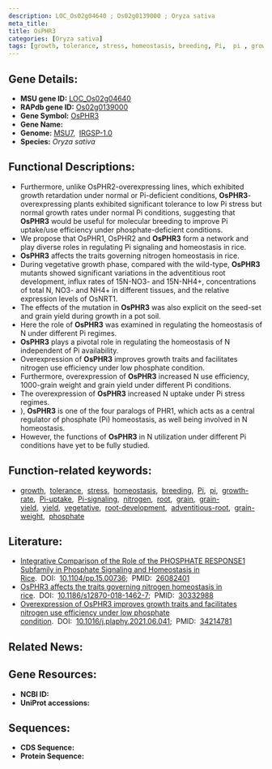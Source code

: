 ```yaml
---
description: LOC_Os02g04640 ; Os02g0139000 ; Oryza sativa
meta_title:
title: OsPHR3
categories: [Oryza sativa]
tags: [growth, tolerance, stress, homeostasis, breeding, Pi,  pi , growth rate, Pi uptake, Pi signaling, nitrogen, root, grain, grain yield, yield, vegetative, root development, adventitious root, grain weight, phosphate]
---
```


## Gene Details:
- **MSU gene ID:** [LOC_Os02g04640](http://rice.uga.edu/cgi-bin/ORF_infopage.cgi?orf=LOC_Os02g04640)  
- **RAPdb gene ID:** [Os02g0139000](https://rapdb.dna.affrc.go.jp/locus/?name=Os02g0139000)  
- **Gene Symbol:** <u>OsPHR3</u>
- **Gene Name:**
- **Genome:**  [MSU7](http://rice.uga.edu/),&nbsp;&nbsp;[IRGSP-1.0](https://rapdb.dna.affrc.go.jp/download/irgsp1.html)
- **Species:** *Oryza sativa*

## Functional Descriptions:
   - Furthermore, unlike OsPHR2-overexpressing lines, which exhibited growth retardation under normal or Pi-deficient conditions, **OsPHR3**-overexpressing plants exhibited significant tolerance to low Pi stress but normal growth rates under normal Pi conditions, suggesting that **OsPHR3** would be useful for molecular breeding to improve Pi uptake/use efficiency under phosphate-deficient conditions.
   - We propose that OsPHR1, OsPHR2 and **OsPHR3** form a network and play diverse roles in regulating Pi signaling and homeostasis in rice.
   - **OsPHR3** affects the traits governing nitrogen homeostasis in rice.
   - During vegetative growth phase, compared with the wild-type, **OsPHR3** mutants showed significant variations in the adventitious root development, influx rates of 15N-NO3- and 15N-NH4+, concentrations of total N, NO3- and NH4+ in different tissues, and the relative expression levels of OsNRT1.
   - The effects of the mutation in **OsPHR3** was also explicit on the seed-set and grain yield during growth in a pot soil.
   - Here the role of **OsPHR3** was examined in regulating the homeostasis of N under different Pi regimes.
   - **OsPHR3** plays a pivotal role in regulating the homeostasis of N independent of Pi availability.
   - Overexpression of **OsPHR3** improves growth traits and facilitates nitrogen use efficiency under low phosphate condition.
   - Furthermore, overexpression of **OsPHR3** increased N use efficiency, 1000-grain weight and grain yield under different Pi conditions.
   - The overexpression of **OsPHR3** increased N uptake under Pi stress regimes.
   - ), **OsPHR3** is one of the four paralogs of PHR1, which acts as a central regulator of phosphate (Pi) homeostasis, as well being involved in N homeostasis.
   - However, the functions of **OsPHR3** in N utilization under different Pi conditions have yet to be fully studied.

## Function-related keywords:
   - [growth](/tags/growth/),&nbsp;&nbsp;[tolerance](/tags/tolerance/),&nbsp;&nbsp;[stress](/tags/stress/),&nbsp;&nbsp;[homeostasis](/tags/homeostasis/),&nbsp;&nbsp;[breeding](/tags/breeding/),&nbsp;&nbsp;[Pi](/tags/Pi/),&nbsp;&nbsp;[pi](/tags/pi/),&nbsp;&nbsp;[growth-rate](/tags/growth-rate/),&nbsp;&nbsp;[Pi-uptake](/tags/Pi-uptake/),&nbsp;&nbsp;[Pi-signaling](/tags/Pi-signaling/),&nbsp;&nbsp;[nitrogen](/tags/nitrogen/),&nbsp;&nbsp;[root](/tags/root/),&nbsp;&nbsp;[grain](/tags/grain/),&nbsp;&nbsp;[grain-yield](/tags/grain-yield/),&nbsp;&nbsp;[yield](/tags/yield/),&nbsp;&nbsp;[vegetative](/tags/vegetative/),&nbsp;&nbsp;[root-development](/tags/root-development/),&nbsp;&nbsp;[adventitious-root](/tags/adventitious-root/),&nbsp;&nbsp;[grain-weight](/tags/grain-weight/),&nbsp;&nbsp;[phosphate](/tags/phosphate/)

## Literature:
   - [Integrative Comparison of the Role of the PHOSPHATE RESPONSE1 Subfamily in Phosphate Signaling and Homeostasis in Rice](https://www.doi.org/10.1104/pp.15.00736).&nbsp;&nbsp;DOI:&nbsp;&nbsp;[10.1104/pp.15.00736](https://www.doi.org/10.1104/pp.15.00736);&nbsp;&nbsp;PMID:&nbsp;&nbsp;[26082401](https://pubmed.ncbi.nlm.nih.gov/26082401/)
   - [OsPHR3 affects the traits governing nitrogen homeostasis in rice](https://www.doi.org/10.1186/s12870-018-1462-7).&nbsp;&nbsp;DOI:&nbsp;&nbsp;[10.1186/s12870-018-1462-7](https://www.doi.org/10.1186/s12870-018-1462-7);&nbsp;&nbsp;PMID:&nbsp;&nbsp;[30332988](https://pubmed.ncbi.nlm.nih.gov/30332988/)
   - [Overexpression of OsPHR3 improves growth traits and facilitates nitrogen use efficiency under low phosphate condition](https://www.doi.org/10.1016/j.plaphy.2021.06.041).&nbsp;&nbsp;DOI:&nbsp;&nbsp;[10.1016/j.plaphy.2021.06.041](https://www.doi.org/10.1016/j.plaphy.2021.06.041);&nbsp;&nbsp;PMID:&nbsp;&nbsp;[34214781](https://pubmed.ncbi.nlm.nih.gov/34214781/)

## Related News:

## Gene Resources:
- **NCBI ID:**  []()
- **UniProt accessions:** [](https://www.uniprot.org/uniprotkb//entry)

## Sequences:
- **CDS Sequence:**
- **Protein Sequence:**

